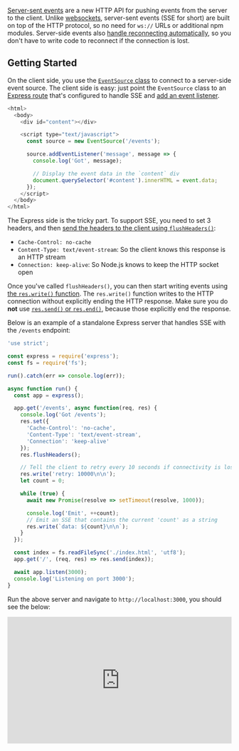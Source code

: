 [Server-sent events](https://developer.mozilla.org/en-US/docs/Web/API/Server-sent_events/Using_server-sent_events) are a new HTTP API for pushing events from the server to the client. Unlike [websockets](/tutorials/node/websockets), server-sent events (SSE for short) are built
on top of the HTTP protocol, so no need for `ws://` URLs or additional npm modules.
Server-side events also [handle reconnecting automatically](https://www.html5rocks.com/en/tutorials/eventsource/basics/#toc-reconnection-timeout), so you don't have to write
code to reconnect if the connection is lost.

Getting Started
---------------

On the client side, you use the [`EventSource` class](https://developer.mozilla.org/en-US/docs/Web/API/Server-sent_events#Interfaces) to connect to a server-side event source.
The client side is easy: just point the `EventSource` class to an [Express route](/tutorials/express/router) that's configured to handle SSE and [add an event listener](https://developer.mozilla.org/en-US/docs/Web/API/EventTarget/addEventListener).

```javascript
<html>
  <body>
    <div id="content"></div>

    <script type="text/javascript">
      const source = new EventSource('/events');

      source.addEventListener('message', message => {
        console.log('Got', message);

        // Display the event data in the `content` div
        document.querySelector('#content').innerHTML = event.data;
      });
    </script>
  </body>
</html>
```

The Express side is the tricky part. To support SSE, you need to
set 3 headers, and then [send the headers to the client using `flushHeaders()`](https://nodejs.org/api/http.html#http_request_flushheaders):

- `Cache-Control: no-cache`
- `Content-Type: text/event-stream`: So the client knows this response is an HTTP stream
- `Connection: keep-alive`: So Node.js knows to keep the HTTP socket open

Once you've called `flushHeaders()`, you can then start writing events using [the `res.write()` function](https://nodejs.org/api/http.html#http_request_write_chunk_encoding_callback). The `res.write()` function
writes to the HTTP connection without explicitly ending the HTTP response. Make sure you do **not** use [`res.send()` or `res.end()`](/tutorials/express/res), because those explicitly end the response.

Below is an example of a standalone Express server that handles SSE with the
`/events` endpoint:

```javascript
'use strict';

const express = require('express');
const fs = require('fs');

run().catch(err => console.log(err));

async function run() {
  const app = express();

  app.get('/events', async function(req, res) {
    console.log('Got /events');
    res.set({
      'Cache-Control': 'no-cache',
      'Content-Type': 'text/event-stream',
      'Connection': 'keep-alive'
    });
    res.flushHeaders();

    // Tell the client to retry every 10 seconds if connectivity is lost
    res.write('retry: 10000\n\n');
    let count = 0;

    while (true) {
      await new Promise(resolve => setTimeout(resolve, 1000));

      console.log('Emit', ++count);
      // Emit an SSE that contains the current 'count' as a string
      res.write(`data: ${count}\n\n`);
    }
  });

  const index = fs.readFileSync('./index.html', 'utf8');
  app.get('/', (req, res) => res.send(index));

  await app.listen(3000);
  console.log('Listening on port 3000');
}
```

Run the above server and navigate to `http://localhost:3000`, you
should see the below:

<div style="position: relative; padding-bottom: 56.25%; height: 0;"><iframe src="https://www.loom.com/embed/b9601ab3d7694f59b59efd139a572f52" frameborder="0" webkitallowfullscreen mozallowfullscreen allowfullscreen style="position: absolute; top: 0; left: 0; width: 100%; height: 100%;"></iframe></div>
